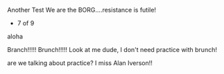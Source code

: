 Another Test
We are the BORG....resistance is futile!
- 7 of 9

aloha

Branch!!!!!
Brunch!!!!! 
Look at me dude, I don't need practice with brunch!

are we talking about practice?
I miss Alan Iverson!!
